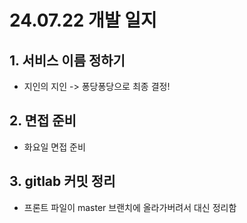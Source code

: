 # 24.07.22 개발 일지
## 1. 서비스 이름 정하기
- 지인의 지인 -> 퐁당퐁당으로 최종 결정!

## 2. 면접 준비
- 화요일 면접 준비

## 3. gitlab 커밋 정리
- 프론트 파일이 master 브랜치에 올라가버려서 대신 정리함


